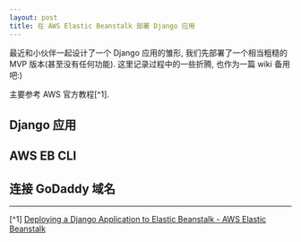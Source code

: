 ```yaml
---
layout: post
title: 在 AWS Elastic Beanstalk 部署 Django 应用
---
```


最近和小伙伴一起设计了一个 Django 应用的雏形, 我们先部署了一个相当粗糙的 MVP 版本(甚至没有任何功能). 这里记录过程中的一些折腾, 也作为一篇 wiki 备用吧:)

主要参考 AWS 官方教程[^1].

## Django 应用

## AWS EB CLI

## 连接 GoDaddy 域名



---

[^1] [Deploying a Django Application to Elastic Beanstalk - AWS Elastic Beanstalk](http://docs.aws.amazon.com/elasticbeanstalk/latest/dg/create-deploy-python-django.html)
